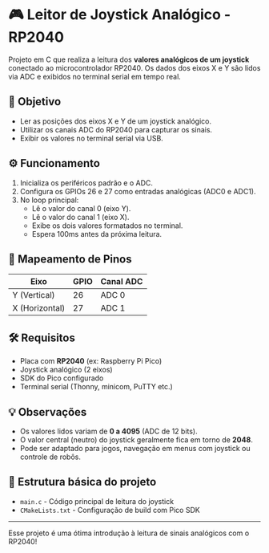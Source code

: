 # 🎮 Leitor de Joystick Analógico - RP2040

Projeto em C que realiza a leitura dos **valores analógicos de um joystick** conectado ao microcontrolador RP2040. Os dados dos eixos X e Y são lidos via ADC e exibidos no terminal serial em tempo real.

## 🎯 Objetivo

- Ler as posições dos eixos X e Y de um joystick analógico.
- Utilizar os canais ADC do RP2040 para capturar os sinais.
- Exibir os valores no terminal serial via USB.

## ⚙️ Funcionamento

1. Inicializa os periféricos padrão e o ADC.
2. Configura os GPIOs 26 e 27 como entradas analógicas (ADC0 e ADC1).
3. No loop principal:
   - Lê o valor do canal 0 (eixo Y).
   - Lê o valor do canal 1 (eixo X).
   - Exibe os dois valores formatados no terminal.
   - Espera 100ms antes da próxima leitura.

## 🧰 Mapeamento de Pinos

| Eixo     | GPIO | Canal ADC |
|----------|------|-----------|
| Y (Vertical) | 26   | ADC 0     |
| X (Horizontal) | 27   | ADC 1     |

## 🛠️ Requisitos

- Placa com **RP2040** (ex: Raspberry Pi Pico)
- Joystick analógico (2 eixos)
- SDK do Pico configurado
- Terminal serial (Thonny, minicom, PuTTY etc.)

## 💡 Observações

- Os valores lidos variam de **0 a 4095** (ADC de 12 bits).
- O valor central (neutro) do joystick geralmente fica em torno de **2048**.
- Pode ser adaptado para jogos, navegação em menus com joystick ou controle de robôs.

## 📂 Estrutura básica do projeto

- `main.c` - Código principal de leitura do joystick
- `CMakeLists.txt` - Configuração de build com Pico SDK

---
Esse projeto é uma ótima introdução à leitura de sinais analógicos com o RP2040!